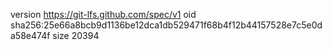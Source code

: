 version https://git-lfs.github.com/spec/v1
oid sha256:25e66a8bcb9d1136be12dca1db529471f68b4f12b44157528e7c5e0da58e474f
size 20394
